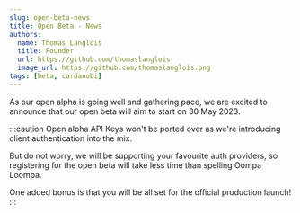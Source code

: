 ```yaml
---
slug: open-beta-news
title: Open Beta - News
authors:
  name: Thomas Langlois
  title: Founder
  url: https://github.com/thomaslanglois
  image_url: https://github.com/thomaslanglois.png
tags: [beta, cardanobi]
---
```


As our open alpha is going well and gathering pace, we are excited to announce that our open beta will aim to start on 30 May 2023.

:::caution
Open alpha API Keys won't be ported over as we're introducing client authentication into the mix.

But do not worry, we will be supporting your favourite auth providers, so registering for the open beta will take less time than spelling Oompa Loompa.

One added bonus is that you will be all set for the official production launch!
:::

